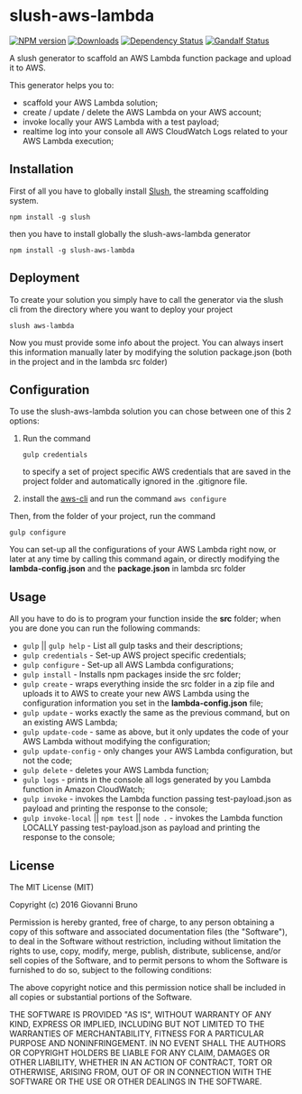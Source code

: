 # slush-aws-lambda
[![NPM version][npm-image]][npm-url] [![Downloads][downloads-image]][npm-url] [![Dependency Status][dependencies-image]][dependencies-url] [![Gandalf Status][gandalf-image]][gandalf-url]

[npm-url]: https://www.npmjs.com/package/slush-aws-lambda
[npm-image]: http://img.shields.io/npm/v/slush-aws-lambda.svg?style=flat
[downloads-image]: https://img.shields.io/npm/dm/slush-aws-lambda.svg?style=flat-square
[dependencies-url]: href="https://david-dm.org/giowe/slush-aws-lambda
[dependencies-image]: https://david-dm.org/giowe/slush-aws-lambda.svg
[gandalf-url]: https://www.youtube.com/watch?v=Sagg08DrO5U
[gandalf-image]: http://img.shields.io/badge/gandalf-approved-61C6FF.svg

A slush generator to scaffold an AWS Lambda function package and upload it to AWS.

This generator helps you to:
* scaffold your AWS Lambda solution;
* create / update / delete the AWS Lambda on your AWS account;
* invoke locally your AWS Lambda with a test payload;
* realtime log into your console all AWS CloudWatch Logs related to your AWS Lambda execution;

## Installation
First of all you have to globally install [Slush](http://slushjs.github.io/#/), the streaming scaffolding system.
```
npm install -g slush
```
then you have to install globally the slush-aws-lambda generator
```
npm install -g slush-aws-lambda
```

## Deployment
To create your solution you simply have to call the generator via the slush cli from the directory where you want to deploy your project
```
slush aws-lambda
```
Now you must provide some info about the project.
You can always insert this information manually later by modifying the solution package.json (both in the project and in the lambda src folder)

## Configuration
To use the slush-aws-lambda solution you can chose between one of this 2 options:
 
1. Run the command
   ```
   gulp credentials
   ```
   to specify a set of project specific AWS credentials that are saved in the project folder and automatically ignored
   in the .gitignore file.

2. install the [aws-cli](http://docs.aws.amazon.com/cli/latest/userguide/installing.html) and run the command `aws configure`


Then, from the folder of your project, run the command
```
gulp configure
```
You can set-up all the configurations of your AWS Lambda right now, or later at any time by calling this command again, or directly modifying the **lambda-config.json** and the **package.json** in lambda src folder

## Usage
All you have to do is to program your function inside the **src** folder; when you are done you can run the following commands:
* `gulp` || `gulp help` - List all gulp tasks and their descriptions;
* `gulp credentials` - Set-up AWS project specific credentials;
* `gulp configure` - Set-up all AWS Lambda configurations;
* `gulp install` - Installs npm packages inside the src folder;
* `gulp create` - wraps everything inside the src folder in a zip file and uploads it to AWS to create your new AWS Lambda using the configuration information you set in the **lambda-config.json** file;
* `gulp update` - works exactly the same as the previous command, but on an existing AWS Lambda;
* `gulp update-code` - same as above, but it only updates the code of your AWS Lambda without modifying the configuration;
* `gulp update-config` - only changes your AWS Lambda configuration, but not the code;
* `gulp delete` - deletes your AWS Lambda function;
* `gulp logs` - prints in the console all logs generated by you Lambda function in Amazon CloudWatch;
* `gulp invoke` - invokes the Lambda function passing test-payload.json as payload and printing the response to the console;
* `gulp invoke-local` ||  `npm test` ||  `node .` - invokes the Lambda function LOCALLY passing test-payload.json as payload and printing the response to the console;

## License

The MIT License (MIT)

Copyright (c) 2016 Giovanni Bruno

Permission is hereby granted, free of charge, to any person obtaining a copy
of this software and associated documentation files (the "Software"), to deal
in the Software without restriction, including without limitation the rights
to use, copy, modify, merge, publish, distribute, sublicense, and/or sell
copies of the Software, and to permit persons to whom the Software is
furnished to do so, subject to the following conditions:

The above copyright notice and this permission notice shall be included in all
copies or substantial portions of the Software.

THE SOFTWARE IS PROVIDED "AS IS", WITHOUT WARRANTY OF ANY KIND, EXPRESS OR
IMPLIED, INCLUDING BUT NOT LIMITED TO THE WARRANTIES OF MERCHANTABILITY,
FITNESS FOR A PARTICULAR PURPOSE AND NONINFRINGEMENT. IN NO EVENT SHALL THE
AUTHORS OR COPYRIGHT HOLDERS BE LIABLE FOR ANY CLAIM, DAMAGES OR OTHER
LIABILITY, WHETHER IN AN ACTION OF CONTRACT, TORT OR OTHERWISE, ARISING FROM,
OUT OF OR IN CONNECTION WITH THE SOFTWARE OR THE USE OR OTHER DEALINGS IN THE
SOFTWARE.
